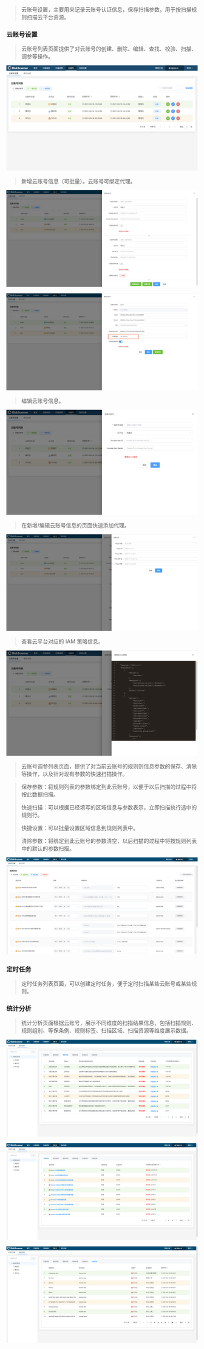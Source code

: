 > 云账号设置，主要用来记录云账号认证信息，保存扫描参数，用于按扫描规则扫描云平台资源。

### 云账号设置

> 云账号列表页面提供了对云账号的创建、删除、编辑、查找、校验、扫描、调参等操作。

![云账号设置](../img/user_manual/account/1.png)

> 新增云账号信息（可批量）。云账号可绑定代理。

![云账号设置](../img/user_manual/account/8.jpg)

![云账号设置](../img/user_manual/account/10.jpg)

> 编辑云账号信息。

![云账号设置](../img/user_manual/account/2.png)

> 在新增/编辑云账号信息的页面快速添加代理。

![云账号设置](../img/user_manual/account/9.jpg)

> 查看云平台对应的 IAM 策略信息。

![云账号设置](../img/user_manual/account/3.png)

> 云账号调参列表页面，提供了对当前云账号的规则则信息参数的保存、清除等操作，以及针对现有参数的快速扫描操作。

> 保存参数：将规则列表的参数绑定到此云账号，以便于以后扫描的过程中将按此数据扫描。
>
> 快速扫描：可以根据已经填写的区域信息与参数表示，立即扫描执行选中的规则行。
>
> 快捷设置：可以批量设置区域信息到规则列表中。
>
> 清除参数：将绑定到此云账号的参数清空，以后扫描的过程中将按规则列表中的默认的参数扫描。

![云账号设置](../img/user_manual/account/4.png)

### 定时任务

> 定时任务列表页面，可以创建定时任务，便于定时扫描某些云账号或某些规则。

### 统计分析

> 统计分析页面根据云账号，展示不同维度的扫描结果信息，包括扫描规则、规则组别、等保条例、规则标签、扫描区域、扫描资源等维度展示数据。

![扫描规则](../img/user_manual/account/6.png)

![等保条例](../img/user_manual/account/5.png)

![扫描资源](../img/user_manual/account/7.png)
